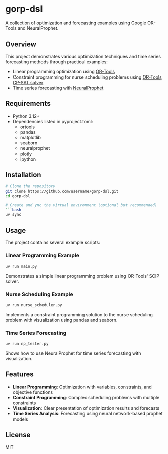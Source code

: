 # gorp-dsl

A collection of optimization and forecasting examples using Google OR-Tools and NeuralProphet.

## Overview

This project demonstrates various optimization techniques and time series forecasting methods through practical examples:

- Linear programming optimization using [OR-Tools](https://github.com/google/or-tools)
- Constraint programming for nurse scheduling problems using [OR-Tools CP-SAT solver](https://developers.google.com/optimization/cp/cp_solver)
- Time series forecasting with [NeuralProphet](https://neuralprophet.com/)

## Requirements

- Python 3.12+
- Dependencies listed in pyproject.toml:
  - ortools
  - pandas
  - matplotlib
  - seaborn
  - neuralprophet
  - plotly
  - ipython

## Installation

```bash
# Clone the repository
git clone https://github.com/username/gorp-dsl.git
cd gorp-dsl

# Create and ync the virtual environment (optional but recommended)
```bash
uv sync
```

## Usage

The project contains several example scripts:

### Linear Programming Example

```bash
uv run main.py
```
Demonstrates a simple linear programming problem using OR-Tools' SCIP solver.

### Nurse Scheduling Example

```bash
uv run nurse_scheduler.py
```
Implements a constraint programming solution to the nurse scheduling problem with visualization using pandas and seaborn.

### Time Series Forecasting

```bash
uv run np_tester.py
```
Shows how to use NeuralProphet for time series forecasting with visualization.

## Features

- **Linear Programming**: Optimization with variables, constraints, and objective functions
- **Constraint Programming**: Complex scheduling problems with multiple constraints
- **Visualization**: Clear presentation of optimization results and forecasts
- **Time Series Analysis**: Forecasting using neural network-based prophet models

## License

MIT